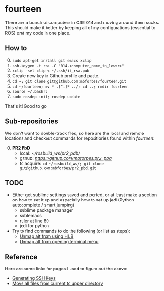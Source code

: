 # fourteen
There are a bunch of computers in CSE 014 and moving around them sucks. This should make it better by keeping all of my configurations (essential to ROS) *and* my code in one place.

## How to
0. `sudo apt-get install git emacs xclip`
0. `ssh-keygen -t rsa -C "014-<computer_name_in_lower>"`
0. `xclip -sel clip < ~/.ssh/id_rsa.pub`
0. Create new key in Github profile and paste.
0. `cd ~; git clone git@github.com:mbforbes/fourteen.git`
0. `cd ~/fourteen; mv * .[^.]* ../; cd ..; rmdir fourteen`
0. `source ~/.bashrc`
0. `sudo rosdep init; rosdep update`

That's it! Good to go.

## Sub-repositories
We don't want to double-track files, so here are the local and remote locations  and checkout commands for repositiories found within *fourteen*:

0. **PR2 PbD**
   - local: *~/rosbuild_ws/pr2_pdb/*
   - github: *https://github.com/mbforbes/pr2_pbd*
   - to acquire: `cd ~/rosbuild_ws/; git clone git@github.com:mbforbes/pr2_pbd.git`

## TODO
- Either get sublime settings saved and ported, or at least make a section on how to set it up and especially how to set up jedi (Python autocomplete / smart jumping)
  - sublime package manager
  - sublemacs
  - ruler at line 80
  - jedi for python
- Try to find commands to do the following (or list as steps):
  - [Unmap alt from using HUB](http://askubuntu.com/questions/122209/how-do-i-modify-or-disable-the-huds-use-of-the-alt-key)
  - [Unmap alt from opening terminal menu](http://stackoverflow.com/questions/14793561/emacs-in-ubuntu-terminal-meta-key-opens-menus)
## Reference
Here are some links for pages I used to figure out the above:

- [Generating SSH Keys](http://help.github.com/articles/generating-ssh-keys#platform-linux)
- [Move all files from current to upper directory](http://superuser.com/questions/62141/linux-how-to-move-all-files-from-current-directory-to-upper-directory)